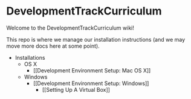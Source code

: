 DevelopmentTrackCurriculum
==========================
Welcome to the DevelopmentTrackCurriculum wiki!

This repo is where we manage our installation instructions (and we may move more docs here at some point). 
* Installations
    * OS X
        * [[Development Environment Setup: Mac OS X]]
    * Windows
        * [[Development Environment Setup: Windows]]
            * [[Setting Up A Virtual Box]]
